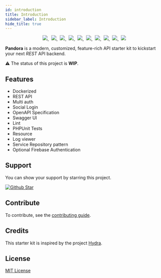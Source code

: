 ```yaml
---
id: introduction
title: Introduction
sidebar_label: Introduction
hide_title: true
---
```


<p align="center">
  <a href="https://github.com/arifszn/pandora/actions/workflows/test.yml">
    <img src="https://github.com/arifszn/pandora/actions/workflows/test.yml/badge.svg"/>
  </a>
  &nbsp;
  <a href="https://codeclimate.com/github/arifszn/pandora/maintainability">
      <img src="https://api.codeclimate.com/v1/badges/b7e6bf481e4061f3352a/maintainability" />
  </a>
  &nbsp;
  <a href="https://www.php.net">
      <img src="https://img.shields.io/badge/php-%3E%3D8.1-%23777BB4" />
  </a>
  &nbsp;
  <a href="https://laravel.com">
      <img src="https://img.shields.io/badge/laravel-9.x-%23EC4E3D" />
  </a>
  &nbsp;
  <a href="https://github.com/arifszn/pandora/issues">
    <img src="https://img.shields.io/github/issues/arifszn/pandora"/>
  </a>
  &nbsp;
  <a href="https://github.com/arifszn/pandora/stargazers">
    <img src="https://img.shields.io/github/stars/arifszn/pandora"/>
  </a>
  &nbsp;
  <a href="https://github.com/arifszn/pandora/blob/main/CONTRIBUTING.md">
    <img src="https://img.shields.io/badge/contributions-welcome-brightgreen.svg?style=flat"/>
  </a>
  &nbsp;
  <a href="https://github.com/arifszn/pandora/blob/main/LICENSE">
    <img src="https://img.shields.io/github/license/arifszn/pandora"/>
  </a>
  &nbsp;
  <a href="https://www.buymeacoffee.com/arifszn">
    <img src="https://img.shields.io/badge/sponsor-buy%20me%20a%20coffee-yellow?logo=buymeacoffee"/>
  </a>
  &nbsp;
  <a href="https://twitter.com/intent/tweet?url=https://github.com/arifszn/pandora&hashtags=php,opensource,laravel,webdev,api">
    <img src="https://img.shields.io/twitter/url?style=social&url=https%3A%2F%2Fgithub.com%2Farifszn%2Fpandora"/>
  </a>
</p>

**Pandora** is a modern, customized, feature-rich API starter kit to kickstart your next _REST_ API backend.

⚠️ The status of this project is **WIP**.

## Features

- Dockerized
- REST API
- Multi auth
- Social Login
- OpenAPI Specification
- Swagger UI
- Lint
- PHPUnit Tests
- Resource
- Log viewer
- Service Repository pattern
- Optional Firebase Authentication

## Support

<p>You can show your support by starring this project.</p>
<a href="https://github.com/arifszn/pandora/stargazers">
  <img src="https://img.shields.io/github/stars/arifszn/pandora?style=social" alt="Github Star"/>
</a>

## Contribute

To contribute, see the [contributing guide](https://github.com/arifszn/pandora/blob/main/CONTRIBUTING.md).

## Credits

This starter kit is inspired by the project [Hydra](https://github.com/hasinhayder/hydra).

## License

[MIT License](https://github.com/arifszn/pandora/blob/main/LICENSE)

